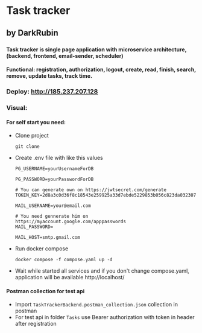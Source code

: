# Task tracker
## by DarkRubin
### 
#### Task tracker is single page application with microservice architecture, (backend, frontend, email-sender, scheduler)
#### Functional: registration, authorization, logout, create, read, finish, search, remove, update tasks, track time.
### Deploy: http://185.237.207.128
### Visual:
#### For self start you need:
- Clone project 
    ```
    git clone
    ```
- Create .env file with like this values
    ```
    PG_USERNAME=yourUsernameForDB
  
    PG_PASSWORD=yourPasswordForDB
  
    # You can generate own on https://jwtsecret.com/generate
    TOKEN_KEY=2d8a3c0d36f8c18543e259925a33d7ebde5229853b056c823da03230770f30243666601d8d37daa378072840123cedaa5ba555bbd5a8e5c461e5e6536477ac41
  
    MAIL_USERNAME=your@email.com
  
    # You need gennerate him on https://myaccount.google.com/apppasswords
    MAIL_PASSWORD=
  
    MAIL_HOST=smtp.gmail.com
    ```
- Run docker compose    
    ```
    docker compose -f compose.yaml up -d
    ```
- Wait while started all services and if you don't change compose.yaml, application will be available http://localhost/

#### Postman collection for test api
- Import ```TaskTrackerBackend.postman_collection.json``` collection in postman
- For test api in folder ```Tasks``` use Bearer authorization with token in header after registration


